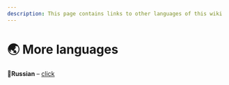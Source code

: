 ```yaml
---
description: This page contains links to other languages of this wiki
---
```


# 🌏 More languages

📌**Russian** – [click](https://app.gitbook.com/o/xNmdNttQXaLQSbV5nO3X/s/3TCOhXIc4LRh6mbUbdph/)
